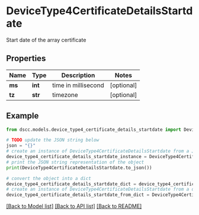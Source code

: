 # DeviceType4CertificateDetailsStartdate

Start date of the array certificate

## Properties

Name | Type | Description | Notes
------------ | ------------- | ------------- | -------------
**ms** | **int** | time in millisecond | [optional] 
**tz** | **str** | timezone | [optional] 

## Example

```python
from dscc.models.device_type4_certificate_details_startdate import DeviceType4CertificateDetailsStartdate

# TODO update the JSON string below
json = "{}"
# create an instance of DeviceType4CertificateDetailsStartdate from a JSON string
device_type4_certificate_details_startdate_instance = DeviceType4CertificateDetailsStartdate.from_json(json)
# print the JSON string representation of the object
print(DeviceType4CertificateDetailsStartdate.to_json())

# convert the object into a dict
device_type4_certificate_details_startdate_dict = device_type4_certificate_details_startdate_instance.to_dict()
# create an instance of DeviceType4CertificateDetailsStartdate from a dict
device_type4_certificate_details_startdate_from_dict = DeviceType4CertificateDetailsStartdate.from_dict(device_type4_certificate_details_startdate_dict)
```
[[Back to Model list]](../README.md#documentation-for-models) [[Back to API list]](../README.md#documentation-for-api-endpoints) [[Back to README]](../README.md)


